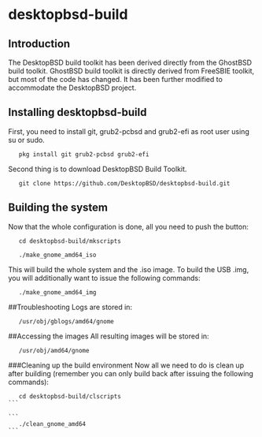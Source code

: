 desktopbsd-build
==============
## Introduction
The DesktopBSD build toolkit has been derived directly from the GhostBSD build toolkit.  GhostBSD build toolkit is directly derived from FreeSBIE toolkit, but most of the code has changed.  It has been further modified to accommodate the DesktopBSD project.
## Installing desktopbsd-build
First, you need to install git, grub2-pcbsd and grub2-efi as root user using su or sudo.
```
   pkg install git grub2-pcbsd grub2-efi
```
Second thing is to download DesktopBSD Build Toolkit.
```
   git clone https://github.com/DesktopBSD/desktopbsd-build.git
```
## Building the system
Now that the whole configuration is done, all you need to push the button:
```
   cd desktopbsd-build/mkscripts
```   
```   
   ./make_gnome_amd64_iso
```
This will build the whole system and the .iso image. To build the USB .img, you will 
additionally want to issue the following commands:
```
   ./make_gnome_amd64_img
```
##Troubleshooting
Logs are stored in:
```
   /usr/obj/gblogs/amd64/gnome
```

##Accessing the images
All resulting images will be stored in:
```
   /usr/obj/amd64/gnome
```
###Cleaning up the build environment
Now all we need to do is clean up after building (remember you can only build back after 
issuing the following commands):
````
   cd desktopbsd-build/clscripts
```

```
   ./clean_gnome_amd64
```
